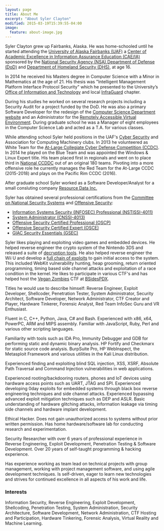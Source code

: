 ```yaml
---
layout: page
title: About Me
excerpt: "About Syler Clayton"
modified: 2015-03-19T15:39:55-04:00
image:
  feature: about-image.jpg
---
```

Syler Clayton grew up Fairbanks, Alaska. He was home-schooled until he started attending the <a href="https://www.uaf.edu">University of Alaska Fairbanks (UAF)</a> a <a href="https://www.nsa.gov/resources/educators/centers-academic-excellence">Center of Academic Excellence in Information Assurance Education (CAE/IA)</a> sponsored by the <a href="https://www.nsa.gov/">National Security Agency (NSA)</a>,<a href="http://www.defense.gov">Department of Defense (DoD)</a> and <a href="https://www.dhs.gov">Department of Homeland Security (DHS)</a>, at age 16.

In 2014 he received his Masters degree in Computer Science with a Minor in Mathematics at the age of 21. His thesis was "Intelligent Management Platform Interface Protocol Security" which he presented to the University’s <a href="https://www.alaska.edu/oit">Office of Information and Technology</a> and local <a href="https://www.infragard.org">InfraGuard</a> chapter.

During his studies he worked on several research projects including a Security Audit for a project funded by the DoD. He was also a primary Software Developer for the redesign of the <a href="https://www.cs.uaf.edu">Computer Science Department website</a> and an Administrator for the <a href="https://www.rave-lab.com">Remotely Accessible Virtual Environment</a>. During graduate school he was a Manager of eight employees in the Computer Science Lab and acted as a T.A. for various classes.

While attending school Syler held positions in the UAF's <a href="http://www.csc.uaf.edu">Cyber Security</a> and Association for Computing Machinery clubs. In 2013 he volunteered as White Team for the <a href="http://www.virtualccdc.com">At-Large Collegiate Cyber Defense Competition (CCDC)</a>. In 2014 he played on the Blue Team and was appointed the Windows & Linux Expert title. His team placed first in regionals and went on to place third in <a href="http://www.nationalccdc.org">National CCDDC</a> out of an original 180 teams. Pivoting into a more offensive role he currently manages the Red Team for the At-Large CCDC (2015-2018) and plays on the Pacific Rim CCDC (2016).

After graduate school Syler worked as a Software Developer/Analyst for a small consluting company <a href="https://www.resdat.com">Resource Data Inc.</a>

Syler has obtained several professional certifications from the <a href="https://en.wikipedia.org/wiki/Committee_on_National_Security_Systems">Committee on National Security Systems</a> and <a href="https://www.offensive-security.com/">Offensive Security</a>:
<ul>
  <li><a href="https://en.wikipedia.org/wiki/Committee_on_National_Security_Systems">Information Systems Security (INFOSEC) Professional (NSTISSI-4011)</a></li>
  <li><a href="https://en.wikipedia.org/wiki/Committee_on_National_Security_Systems">System Administrator (CNSSI-4013)</a></li>
  <li><a href="https://www.offensive-security.com/information-security-certifications/oscp-offensive-security-certified-professional/">Offensive Security Certified Professional (OSCP)</a></li>
  <li><a href="https://www.offensive-security.com/information-security-certifications/osce-offensive-security-certified-expert/">Offensive Security Certified Expert (OSCE)</a></li>
  <li><a href="https://www.giac.org/certification/security-essentials-gsec">GIAC Security Essentials (GSEC)</a></li>
</ul>
Syler likes playing and exploiting video games and embedded devices. He helped reverse engineer the crypto system of the Nintendo 3DS and released a suite of <a href="https://github.com/Relys/3DS_Multi_Decryptor">decryption tools</a>. He also helped reverse engineer the Wii U and develop a <a href="https://github.com/wiiudev/libwiiu">full chain of exploits</a> to gain initial access to the system. This included WebKit vulnerability hunting, heap grooming, return oriented programming, timing based side channel attacks and exploitation of a race condition in the kernel. He likes to participate in various CTF's and has helped host the <a href="https://twitter.com/veganzombiesctf">Vegan Zombies</a> CTF at <a href="http://www.bsidespdx.org/">BSidesPDX</a>.

Titles he would use to describe himself: Reverse Engineer, Exploit Developer, Shellcoder, Penetration Tester, System Administrator, Security Architect, Software Developer, Network Administrator, CTF Creator and Player, Hardware Tinkerer, Forensic Analyst, Red Team InfoSec Guru and VR Enthusiast.

Fluent in C, C++, Python, Java, C# and Bash. Experienced with x86, x64, PowerPC, ARM and MIPS assembly. Familiar with JavaScript, Ruby, Perl and various other scripting languages.

Familiarity with tools such as IDA Pro, Immunity Debugger and GDB for performing static and dynamic binary analysis. HP Fortify and Checkmarx for static source code analysis. BurpSuite Pro, HP WebInspect, the Metasploit Framework and various utilities in the Kali Linux distribution.

Experienced finding and exploiting blind SQL injection, XSS, XSRF, Absolute Path Traversal and Command Injection vulnerabilities in web applications.

Experienced rooting/backdooring routers, phones and IoT devices using hardware access points such as UART, JTAG and SPI. Experienced developing 0day exploits for embedded systems through black box reverse engineering techniques and side channel attacks. Experienced bypassing advanced exploit mitigation techniques such as DEP and ASLR. Basic understanding of hardware glitching attacks, information leakage via timing side channels and hardware implant development.

Ethical Hacker. Does not gain unauthorized access to systems without prior written permission. Has home hardware/software lab for conducting research and experimentation.

Security Researcher with over 6 years of professional experience in Reverse Engineering, Exploit Development, Penetration Testing & Software Development. Over 20 years of self-taught programming & hacking experience.

Has experience working as team lead on technical projects with group management, working with project management software, and using agile development techniques. Is self-driven, eager to learn new technologies and strives for continued excellence in all aspects of his work and life.

### Interests
Information Security, Reverse Engineering, Exploit Development, Shellcoding, Penetration Testing, System Administration, Security Architecture, Software Development, Network Administration, CTF Hosting and Participation, Hardware Tinkering, Forensic Analysis, Virtual Reality and Machine Learning.
